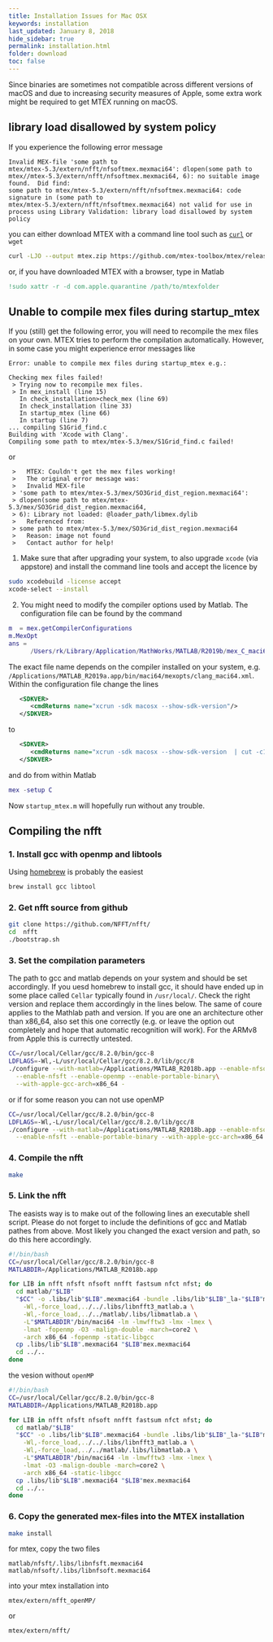 ```yaml
---
title: Installation Issues for Mac OSX
keywords: installation
last_updated: January 8, 2018
hide_sidebar: true
permalink: installation.html
folder: download
toc: false
---
```


Since binaries are sometimes not compatible across different versions of
macOS and due to increasing security measures of Apple, some extra work might be
required to get MTEX running on macOS.

## library load disallowed by system policy ##

If you experience the following error message

```
Invalid MEX-file 'some path to
mtex/mtex-5.3/extern/nfft/nfsoftmex.mexmaci64': dlopen(some path to
mtex//mtex-5.3/extern/nfft/nfsoftmex.mexmaci64, 6): no suitable image
found.  Did find:
some path to mtex/mtex-5.3/extern/nfft/nfsoftmex.mexmaci64: code
signature in (some path to
mtex/mtex-5.3/extern/nfft/nfsoftmex.mexmaci64) not valid for use in
process using Library Validation: library load disallowed by system policy
```

you can either download MTEX with a command line tool such as
[```curl```](https://www.youtube.com/watch?v=6pyVl3GdSuU) or ```wget```
``` bash
curl -LJO --output mtex.zip https://github.com/mtex-toolbox/mtex/releases/download/mtex-5.3/mtex-5.3.zip
```
or, if you have downloaded MTEX with a browser, type in Matlab

``` matlab
!sudo xattr -r -d com.apple.quarantine /path/to/mtexfolder
```

## Unable to compile mex files during startup_mtex ##

If you (still) get the following error, you will need to recompile the mex files
on your own. MTEX tries to perform the compilation automatically. However, in
some case you might experience error messages like

```
Error: unable to compile mex files during startup_mtex e.g.:

Checking mex files failed!
 > Trying now to recompile mex files.
 > In mex_install (line 15)
   In check_installation>check_mex (line 69)
   In check_installation (line 33)
   In startup_mtex (line 66)
   In startup (line 7)
... compiling S1Grid_find.c
Building with 'Xcode with Clang'.
Compiling some path to mtex/mtex-5.3/mex/S1Grid_find.c failed!
```
or
```
 >   MTEX: Couldn't get the mex files working!
 >   The original error message was:
 >   Invalid MEX-file
 > 'some path to mtex/mtex-5.3/mex/SO3Grid_dist_region.mexmaci64':
 > dlopen(some path to mtex/mtex-5.3/mex/SO3Grid_dist_region.mexmaci64,
 > 6): Library not loaded: @loader_path/libmex.dylib
 >   Referenced from:
 > some path to mtex/mtex-5.3/mex/SO3Grid_dist_region.mexmaci64
 >   Reason: image not found
 >   Contact author for help!
```

1. Make sure that after upgrading your system, to also upgrade ```xcode```
 (via appstore) and install the command line tools and accept the licence by
``` bash
sudo xcodebuild -license accept
xcode-select --install
```
2. You might need to modify the compiler options used by Matlab. The configuration file can be found by the command
``` matlab
m  = mex.getCompilerConfigurations
m.MexOpt
ans =
      /Users/rk/Library/Application/MathWorks/MATLAB/R2019b/mex_C_maci64.xml
```
The exact file name depends on the compiler installed on your system, e.g. ```/Applications/MATLAB_R2019a.app/bin/maci64/mexopts/clang_maci64.xml```.
Within the configuration file change the lines

```xml
   <SDKVER>
      <cmdReturns name="xcrun -sdk macosx --show-sdk-version"/>
   </SDKVER>
```

to

```xml
   <SDKVER>
      <cmdReturns name="xcrun -sdk macosx --show-sdk-version  | cut -c1-5"/>
   </SDKVER>
```

and do from within Matlab
``` matlab
mex -setup C
```
Now ```startup_mtex.m``` will hopefully run without any trouble.

## Compiling the nfft ##

### 1. Install gcc with openmp and libtools ###

Using [homebrew](https://brew.sh/) is probably the easiest
``` bash
brew install gcc libtool
```

### 2. Get nfft source from github ###

``` bash
git clone https://github.com/NFFT/nfft/
cd  nfft
./bootstrap.sh
```

### 3. Set the compilation parameters ###

The path to gcc and matlab depends on your system and should be set accordingly.
If you uesd homebrew to install gcc, it should have ended up in some place called
`Cellar` typically found in `/usr/local/`. Check the right version and replace them
accordingly in the lines below. The same of coure applies to the Mathlab path and
version. If you are one an architecture other than x86_64, also set this one correctly
(e.g. or leave the option out completely and hope that automatic recognition will work).
For the ARMv8 from Apple this is currectly untested.

``` bash
CC=/usr/local/Cellar/gcc/8.2.0/bin/gcc-8
LDFLAGS=-Wl,-L/usr/local/Cellar/gcc/8.2.0/lib/gcc/8
./configure --with-matlab=/Applications/MATLAB_R2018b.app --enable-nfsoft\
  --enable-nfsft --enable-openmp --enable-portable-binary\
  --with-apple-gcc-arch=x86_64 -
```
or if for some reason you can not use openMP
``` bash
CC=/usr/local/Cellar/gcc/8.2.0/bin/gcc-8
LDFLAGS=-Wl,-L/usr/local/Cellar/gcc/8.2.0/lib/gcc/8
./configure --with-matlab=/Applications/MATLAB_R2018b.app --enable-nfsoft\
  --enable-nfsft --enable-portable-binary --with-apple-gcc-arch=x86_64
```

### 4. Compile the nfft ###

``` bash
make
```

### 5. Link the nfft ###

The easists way is to make out of the following lines an executable shell script.
Please do not forget to include the definitions of gcc and Matlab pathes from above.
Most likely you changed the exact version and path, so do this here accordingly.

``` bash
#!/bin/bash
CC=/usr/local/Cellar/gcc/8.2.0/bin/gcc-8
MATLABDIR=/Applications/MATLAB_R2018b.app

for LIB in nfft nfsft nfsoft nnfft fastsum nfct nfst; do
  cd matlab/"$LIB"
  "$CC" -o .libs/lib"$LIB".mexmaci64 -bundle .libs/lib"$LIB"_la-"$LIB"mex.o \
    -Wl,-force_load,../../.libs/libnfft3_matlab.a \
    -Wl,-force_load,../../matlab/.libs/libmatlab.a \
    -L"$MATLABDIR"/bin/maci64 -lm -lmwfftw3 -lmx -lmex \
    -lmat -fopenmp -O3 -malign-double -march=core2 \
    -arch x86_64 -fopenmp -static-libgcc
  cp .libs/lib"$LIB".mexmaci64 "$LIB"mex.mexmaci64
  cd ../..
done
```

the vesion without ```openMP```

``` bash
#!/bin/bash
CC=/usr/local/Cellar/gcc/8.2.0/bin/gcc-8
MATLABDIR=/Applications/MATLAB_R2018b.app

for LIB in nfft nfsft nfsoft nnfft fastsum nfct nfst; do
  cd matlab/"$LIB"
  "$CC" -o .libs/lib"$LIB".mexmaci64 -bundle .libs/lib"$LIB"_la-"$LIB"mex.o \
    -Wl,-force_load,../../.libs/libnfft3_matlab.a \
    -Wl,-force_load,../../matlab/.libs/libmatlab.a \
    -L"$MATLABDIR"/bin/maci64 -lm -lmwfftw3 -lmx -lmex \
    -lmat -O3 -malign-double -march=core2 \
    -arch x86_64 -static-libgcc
  cp .libs/lib"$LIB".mexmaci64 "$LIB"mex.mexmaci64
  cd ../..
done
```


### 6. Copy the generated mex-files into the MTEX installation ###

``` bash
make install
```
for mtex, copy the two files
```
matlab/nfsft/.libs/libnfsft.mexmaci64
matlab/nfsoft/.libs/libnfsoft.mexmaci64
```
into your mtex installation into
```
mtex/extern/nfft_openMP/
```
or
```
mtex/extern/nfft/
```
